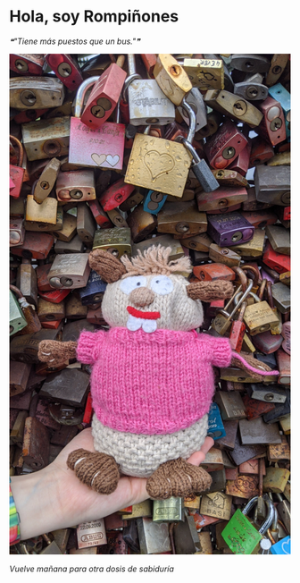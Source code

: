 # Hola, soy Rompiñones

<!--STARTS_HERE_QUOTE_README-->
<i>❝"Tiene más puestos que un bus."❞</i>
<!--ENDS_HERE_QUOTE_README-->

<!--START_SECTION:update_image-->
![alt text](https://raw.githubusercontent.com/focaalvarez/rompinones/main/.github/images/IMG_20220605_180301.jpg?raw=true)
<!--END_SECTION:update_image-->

*Vuelve mañana para otra dosis de sabiduría*

